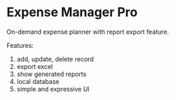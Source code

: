 # Expense Manager Pro

On-demand expense planner with report export feature.  

Features:  
 1. add, update, delete record
 2. export excel
 3. show generated reports
 4. local database
 5. simple and expressive UI
